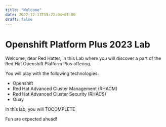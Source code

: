 ```yaml
---
title: "Welcome"
date: 2022-12-13T15:22:04+01:00
draft: false
---
```


# Openshift Platform Plus 2023 Lab

Welcome, dear Red Hatter, in this Lab where you will discover a part of the Red Hat Openshift Platform Plus offering.

You will play with the following technologies: 

* Openshift
* Red Hat Advanced Cluster Management (RHACM)
* Red Hat Advanced Cluster Security (RHACS)
* Quay 


In this lab, you will  TOCOMPLETE

Fun are expected ahead!

